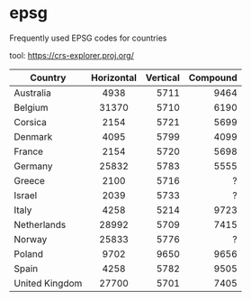 # epsg

Frequently used EPSG codes for countries

tool: https://crs-explorer.proj.org/

| Country       | Horizontal    | Vertical | Compound |
| ------------- |:-------------:| --------:|----------:
| Australia     | 4938          | 5711     | 9464     |
| Belgium       | 31370         | 5710     | 6190     |
| Corsica       | 2154          | 5721     | 5699     |
| Denmark       | 4095          | 5799     | 4099     |
| France        | 2154          | 5720     | 5698     |
| Germany       | 25832         | 5783     | 5555     |
| Greece        | 2100          | 5716	   | ?        | 
| Israel        | 2039          | 5733     | ?        |
| Italy         | 4258	        | 5214     | 9723     |
| Netherlands   | 28992         | 5709     | 7415     |
| Norway        | 25833         | 5776     | ?        |
| Poland        | 9702          | 9650     | 9656     |
| Spain         | 4258          | 5782     | 9505     |
| United Kingdom| 27700         | 5701     | 7405     |
